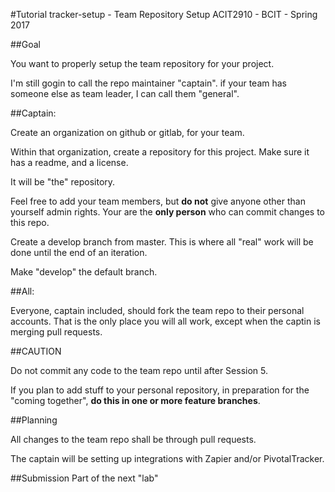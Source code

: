 #Tutorial tracker-setup - Team Repository Setup
ACIT2910 - BCIT - Spring 2017

##Goal

You want to properly setup the team repository for your project.

I'm still gogin to call the repo maintainer "captain".
if your team has someone else as team leader, I can call them "general".

##Captain:

Create an organization on github or gitlab, for your team.

Within that organization, create a repository for this project.
Make sure it has a readme, and a license.

It will be "the" repository.

Feel free to add your team members, but **do not** give anyone
other than yourself admin rights. Your are the **only person**
who can commit changes to this repo.

Create a develop branch from master.
This is where all "real" work will be done until the end of an iteration.

Make "develop" the default branch.

##All:

Everyone, captain included, should fork the team repo to their personal
accounts. That is the only place you will all work, except when
the captin is merging pull requests.

##CAUTION

Do not commit any code to the team repo until after Session 5.

If you plan to add stuff to your personal repository, in preparation
for the "coming together", **do this in one or more feature branches**.

##Planning

All changes to the team repo shall be through pull requests.

The captain will be setting up integrations with Zapier
and/or PivotalTracker.

##Submission
Part of the next "lab"

